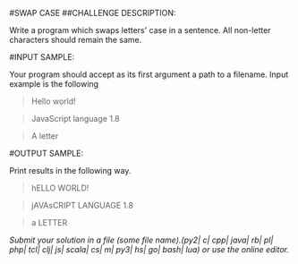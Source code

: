 #SWAP CASE
##CHALLENGE DESCRIPTION:

Write a program which swaps letters' case in a sentence. All non-letter characters should remain the same.

#INPUT SAMPLE:

Your program should accept as its first argument a path to a filename. Input example is the following

>Hello world!

>JavaScript language 1.8

>A letter

#OUTPUT SAMPLE:

Print results in the following way.

>hELLO WORLD!

>jAVAsCRIPT LANGUAGE 1.8

>a LETTER

*Submit your solution in a file (some file name).(py2| c| cpp| java| rb| pl| php| tcl| clj| js| scala| cs| m| py3| hs| go| bash| lua) or use the online editor.*
